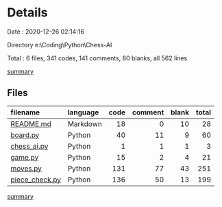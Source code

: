 # Details

Date : 2020-12-26 02:14:16

Directory e:\Coding\Python\Chess-AI

Total : 6 files,  341 codes, 141 comments, 80 blanks, all 562 lines

[summary](results.md)

## Files
| filename | language | code | comment | blank | total |
| :--- | :--- | ---: | ---: | ---: | ---: |
| [README.md](/README.md) | Markdown | 18 | 0 | 10 | 28 |
| [board.py](/board.py) | Python | 40 | 11 | 9 | 60 |
| [chess_ai.py](/chess_ai.py) | Python | 1 | 1 | 1 | 3 |
| [game.py](/game.py) | Python | 15 | 2 | 4 | 21 |
| [moves.py](/moves.py) | Python | 131 | 77 | 43 | 251 |
| [piece_check.py](/piece_check.py) | Python | 136 | 50 | 13 | 199 |

[summary](results.md)